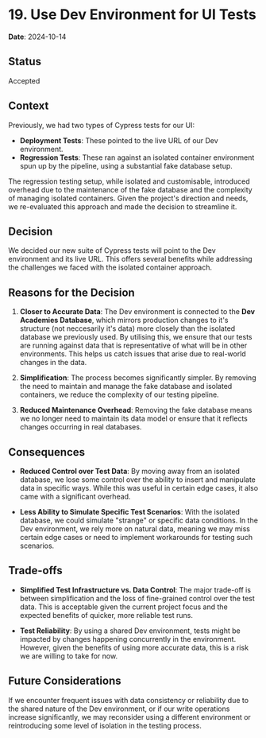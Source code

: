 # 19. Use Dev Environment for UI Tests

**Date**: 2024-10-14  

## Status

Accepted

## Context

Previously, we had two types of Cypress tests for our UI:

- **Deployment Tests**: These pointed to the live URL of our Dev environment.
- **Regression Tests**: These ran against an isolated container environment spun up by the pipeline, using a substantial fake database setup.

The regression testing setup, while isolated and customisable, introduced overhead due to the maintenance of the fake database and the complexity of managing isolated containers. Given the project's direction and needs, we re-evaluated this approach and made the decision to streamline it.

## Decision

We decided our new suite of Cypress tests will point to the Dev environment and its live URL. This offers several benefits while addressing the challenges we faced with the isolated container approach.

## Reasons for the Decision

1. **Closer to Accurate Data**: The Dev environment is connected to the **Dev Academies Database**, which mirrors production changes to it's structure (not neccesarily it's data) more closely than the isolated database we previously used. By utilising this, we ensure that our tests are running against data that is representative of what will be in other environments. This helps us catch issues that arise due to real-world changes in the data.

2. **Simplification**: The process becomes significantly simpler. By removing the need to maintain and manage the fake database and isolated containers, we reduce the complexity of our testing pipeline.

3. **Reduced Maintenance Overhead**: Removing the fake database means we no longer need to maintain its data model or ensure that it reflects changes occurring in real databases.

## Consequences

- **Reduced Control over Test Data**: By moving away from an isolated database, we lose some control over the ability to insert and manipulate data in specific ways. While this was useful in certain edge cases, it also came with a significant overhead.

- **Less Ability to Simulate Specific Test Scenarios**: With the isolated database, we could simulate "strange" or specific data conditions. In the Dev environment, we rely more on natural data, meaning we may miss certain edge cases or need to implement workarounds for testing such scenarios.

## Trade-offs

- **Simplified Test Infrastructure vs. Data Control**: The major trade-off is between simplification and the loss of fine-grained control over the test data. This is acceptable given the current project focus and the expected benefits of quicker, more reliable test runs.

- **Test Reliability**: By using a shared Dev environment, tests might be impacted by changes happening concurrently in the environment. However, given the benefits of using more accurate data, this is a risk we are willing to take for now.

## Future Considerations

If we encounter frequent issues with data consistency or reliability due to the shared nature of the Dev environment, or if our write operations increase significantly, we may reconsider using a different environment or reintroducing some level of isolation in the testing process.
